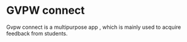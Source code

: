 # GVPW connect

Gvpw connect is a multipurpose app , which is mainly used to acquire feedback from students.
